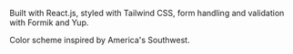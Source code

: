 Built with React.js, styled with Tailwind CSS, form handling and validation with Formik and Yup.

Color scheme inspired by America's Southwest.